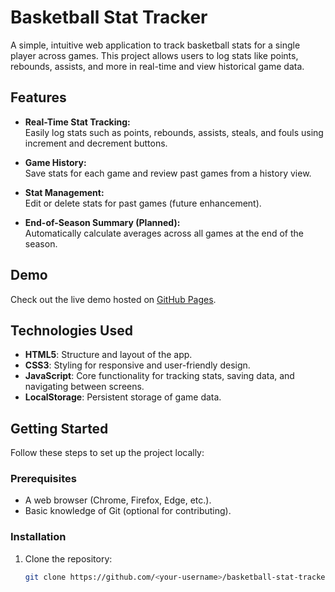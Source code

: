 # Basketball Stat Tracker

A simple, intuitive web application to track basketball stats for a single player across games. This project allows users to log stats like points, rebounds, assists, and more in real-time and view historical game data.

## Features

- **Real-Time Stat Tracking:**  
  Easily log stats such as points, rebounds, assists, steals, and fouls using increment and decrement buttons.
  
- **Game History:**  
  Save stats for each game and review past games from a history view.

- **Stat Management:**  
  Edit or delete stats for past games (future enhancement).

- **End-of-Season Summary (Planned):**  
  Automatically calculate averages across all games at the end of the season.

## Demo

Check out the live demo hosted on [GitHub Pages](https://<your-username>.github.io/basketball-stat-tracker).

## Technologies Used

- **HTML5**: Structure and layout of the app.
- **CSS3**: Styling for responsive and user-friendly design.
- **JavaScript**: Core functionality for tracking stats, saving data, and navigating between screens.
- **LocalStorage**: Persistent storage of game data.

## Getting Started

Follow these steps to set up the project locally:

### Prerequisites

- A web browser (Chrome, Firefox, Edge, etc.).
- Basic knowledge of Git (optional for contributing).

### Installation

1. Clone the repository:
   ```bash
   git clone https://github.com/<your-username>/basketball-stat-tracker.git

